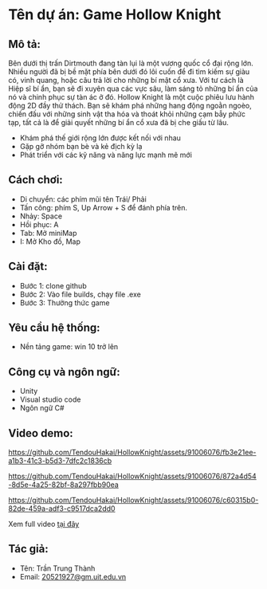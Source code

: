# Tên dự án: Game Hollow Knight
## Mô tả:
Bên dưới thị trấn Dirtmouth đang tàn lụi là một vương quốc cổ đại rộng lớn. Nhiều người đã bị bề mặt phía bên dưới đó lôi cuốn để đi tìm kiếm sự giàu có, vinh quang, hoặc câu trả lời cho những bí mật cổ xưa. Với tư cách là Hiệp sĩ bí ẩn, bạn sẽ đi xuyên qua các vực sâu, làm sáng tỏ những bí ẩn của nó và chinh phục sự tàn ác ở đó.
Hollow Knight là một cuộc phiêu lưu hành động 2D đầy thử thách. Bạn sẽ khám phá những hang động ngoằn ngoèo, chiến đấu với những sinh vật tha hóa và thoát khỏi những cạm bẫy phức tạp, tất cả là để giải quyết những bí ẩn cổ xưa đã bị che giấu từ lâu.
- Khám phá thế giới rộng lớn được kết nối với nhau
- Gặp gỡ nhóm bạn bè và kẻ địch kỳ lạ
- Phát triển với các kỹ năng và năng lực mạnh mẽ mới

## Cách chơi:
- Di chuyển: các phím mũi tên Trái/ Phải
- Tấn công: phím S, Up Arrow + S để đánh phía trên.
- Nhảy: Space
- Hồi phục: A
- Tab: Mở miniMap
- I: Mở Kho đồ, Map

## Cài đặt:
- Bước 1: clone github
- Bước 2: Vào file builds, chạy file .exe
- Bước 3: Thưởng thức game

## Yêu cầu hệ thống:
- Nền tảng game: win 10 trở lên

## Công cụ và ngôn ngữ:
- Unity
- Visual studio code
- Ngôn ngữ C#

## Video demo:
https://github.com/TendouHakai/HollowKnight/assets/91006076/fb3e21ee-a1b3-41c3-b5d3-7dfc2c1836cb

https://github.com/TendouHakai/HollowKnight/assets/91006076/872a4d54-8d5e-4a25-82bf-8a297fbb90ea

https://github.com/TendouHakai/HollowKnight/assets/91006076/c60315b0-82de-459a-adf3-c9517dca2dd0

Xem full video [tại đây](https://youtu.be/QxKdPAfv6ZA)
## Tác giả:
- Tên: Trần Trung Thành
- Email: 20521927@gm.uit.edu.vn
